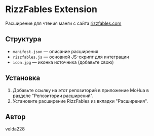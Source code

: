 # RizzFables Extension

Расширение для чтения манги с сайта [rizzfables.com](https://rizzfables.com)

## Структура
- `manifest.json` — описание расширения
- `rizzfables.js` — основной JS-скрипт для интеграции
- `icon.jpg` — иконка источника (добавьте свою)

## Установка
1. Добавьте ссылку на этот репозиторий в приложение MoHua в разделе "Репозитории расширений".
2. Установите расширение RizzFables из вкладки "Расширения".

## Автор
velda228 
